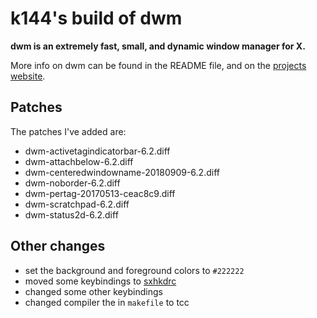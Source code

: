 # k144's build of dwm
**dwm is an extremely fast, small, and dynamic window manager for X.**

More info on dwm can be found in the README file, and on the [projects website](https://dwm.suckless.org/).

## Patches
The patches I've added are:
- dwm-activetagindicatorbar-6.2.diff
- dwm-attachbelow-6.2.diff
- dwm-centeredwindowname-20180909-6.2.diff
- dwm-noborder-6.2.diff
- dwm-pertag-20170513-ceac8c9.diff
- dwm-scratchpad-6.2.diff
- dwm-status2d-6.2.diff

## Other changes
- set the background and foreground colors to `#222222`
- moved some keybindings to [sxhkdrc](https://github.com/baskerville/sxhkd)
- changed some other keybindings
- changed compiler the in `makefile` to tcc
